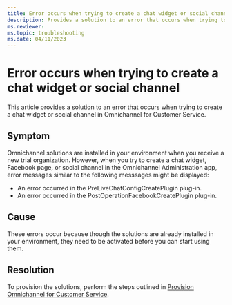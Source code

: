 ```yaml
---
title: Error occurs when trying to create a chat widget or social channel
description: Provides a solution to an error that occurs when trying to create a chat widget or social channel in Dynamics 365 Omnichannel for Customer Service.
ms.reviewer: 
ms.topic: troubleshooting
ms.date: 04/11/2023
---
```


# Error occurs when trying to create a chat widget or social channel

This article provides a solution to an error that occurs when trying to create a chat widget or social channel in Omnichannel for Customer Service.

## Symptom

Omnichannel solutions are installed in your environment when you receive a new trial organization. However, when you try to create a chat widget, Facebook page, or social channel in the Omnichannel Administration app, error messages similar to the following messsages might be displayed:

- An error occurred in the PreLiveChatConfigCreatePlugin plug-in.
- An error occurred in the PostOperationFacebookCreatePlugin plug-in.

## Cause

These errors occur because though the solutions are already installed in your environment, they need to be activated before you can start using them.

## Resolution

To provision the solutions, perform the steps outlined in [Provision Omnichannel for Customer Service](/dynamics365/customer-service/omnichannel-provision-license).
